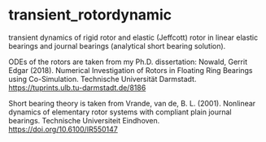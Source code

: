 # transient_rotordynamic
transient dynamics of rigid rotor and elastic (Jeffcott) rotor in linear elastic bearings and journal bearings (analytical short bearing solution).

ODEs of the rotors are taken from my Ph.D. dissertation:
Nowald, Gerrit Edgar (2018). Numerical Investigation of Rotors in Floating Ring Bearings using Co-Simulation. Technische Universität Darmstadt. https://tuprints.ulb.tu-darmstadt.de/8186

Short bearing theory is taken from
Vrande, van de, B. L. (2001). Nonlinear dynamics of elementary rotor systems with compliant plain journal bearings. Technische Universiteit Eindhoven. https://doi.org/10.6100/IR550147